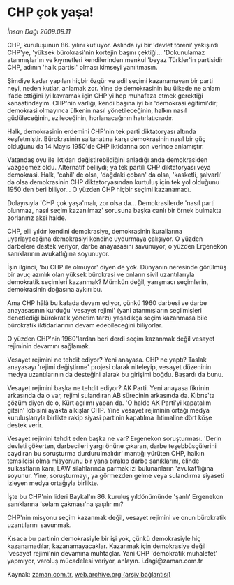 # CHP çok yaşa!

*İhsan Dağı 2009.09.11*

<tr><td class="metin" colspan="2" style="padding-top: 20px; padding-left: 5px; padding-right: 10px;">CHP, kuruluşunun 86. yılını kutluyor. Aslında iyi bir 'devlet töreni' yakışırdı CHP'ye, 'yüksek bürokrasi'nin kortejin başını çektiği... 'Dokunulamaz atanmışlar'ın ve kıymetleri kendilerinden menkul 'beyaz Türkler'in partisidir CHP, adının 'halk partisi' olması kimseyi yanıltmasın.</td></tr><tr><td class="metin" colspan="2" style="padding-top: 20px; padding-left: 5px; padding-right: 10px;"><p>Şimdiye kadar yapılan hiçbir özgür ve adil seçimi kazanamayan bir parti neyi, neden kutlar, anlamak zor. Yine de demokrasinin bu ülkede ne anlam ifade ettiğini iyi kavramak için CHP'yi hep muhafaza etmek gerektiği kanaatindeyim. CHP'nin varlığı, kendi başına iyi bir 'demokrasi eğitimi'dir; demokrasi olmayınca ülkenin nasıl yönetileceğinin, halkın nasıl güdüleceğinin, ezileceğinin, horlanacağının hatırlatıcısıdır.
<p>Halk, demokrasinin erdemini CHP'nin tek parti diktatoryası altında keşfetmiştir. Bürokrasinin saltanatına karşı demokrasinin nasıl bir güç olduğunu da 14 Mayıs 1950'de CHP iktidarına son verince anlamıştır.
<p>Vatandaş oyu ile iktidarı değiştirebildiğini anladığı anda demokrasiden vazgeçmez oldu. Alternatif belliydi; ya tek partili CHP diktatoryası veya demokrasi. Halk, 'cahil' de olsa, 'dağdaki çoban' da olsa, 'kasketli, şalvarlı' da olsa demokrasinin CHP diktatoryasından kurtuluş için tek yol olduğunu 1950'den beri biliyor... O yüzden CHP hiçbir seçimi kazanamadı.
<p>Dolayısıyla 'CHP çok yaşa'malı, zor olsa da... Demokrasilerde 'nasıl parti olunmaz, nasıl seçim kazanılmaz' sorusuna başka canlı bir örnek bulmakta zorlanırız aksi halde.
<p>CHP, elli yıldır kendini demokrasiye, demokrasinin kurallarına uyarlayacağına demokrasiyi kendine uydurmaya çalışıyor. O yüzden darbelere destek veriyor, darbe anayasasını savunuyor, o yüzden Ergenekon sanıklarının avukatlığına soyunuyor.
<p>İşin ilginci, 'bu CHP ile olmuyor' diyen de yok. Dünyanın neresinde görülmüş bir avuç azınlık olan yüksek bürokrasi ve onların sivil uzantılarıyla demokratik seçimleri kazanmak? Mümkün değil, yarışmacı seçimlerin, demokrasinin doğasına aykırı bu.
<p>Ama CHP hâlâ bu kafada devam ediyor, çünkü 1960 darbesi ve darbe anayasasının kurduğu 'vesayet rejimi' (yani atanmışların seçilmişleri denetlediği bürokratik yönetim tarzı) yaşadıkça seçim kazanmasa bile bürokratik iktidarlarının devam edebileceğini biliyorlar.
<p>O yüzden CHP'nin 1960'lardan beri derdi seçim kazanmak değil vesayet rejiminin devamını sağlamak.
<p>Vesayet rejimini ne tehdit ediyor? Yeni anayasa. CHP ne yaptı? Taslak anayasayı 'rejimi değiştirme' projesi olarak niteleyip, vesayet düzeninin medya uzantılarının da desteğini alarak bu girişimi boğdu. Başardı da bunu.
<p>Vesayet rejimini başka ne tehdit ediyor? AK Parti. Yeni anayasa fikrinin arkasında da o var, rejimi sulandıran AB sürecinin arkasında da. Kıbrıs'ta çözüm diyen de o, Kürt açılımı yapan da. 'O halde AK Parti'yi kapatalım gitsin' lobisini ayakta alkışlar CHP. Yine vesayet rejiminin ortağı medya kuruluşlarıyla birlikte rakip siyasi partinin kapatılma ihtimaline dört köşe destek verir.
<p>Vesayet rejimini tehdit eden başka ne var? Ergenekon soruşturması. 'Derin devleti çökerten, darbecileri yargı önüne çıkaran, darbe teşebbüsçülerini caydıran bu soruşturma durdurulmalıdır' mantığı yürüten CHP, halkın temsilcisi olma misyonunu bir yana bırakıp darbe sanıklarını, elinde suikastların kanı, LAW silahlarında parmak izi bulunanların 'avukat'lığına soyunur. Yine, soruşturmayı, ya görmezden gelme veya sulandırma siyaseti izleyen medya ortağıyla birlikte.
<p>İşte bu CHP'nin lideri Baykal'ın 86. kuruluş yıldönümünde 'şanlı' Ergenekon sanıklarına 'selam çakması'na şaşılır mı?
<p>CHP'nin misyonu seçim kazanmak değil, vesayet rejimini ve onun bürokratik uzantılarını savunmak.
<p>Kısaca bu partinin demokrasiyle bir işi yok, çünkü demokrasiyle hiç kazanamadılar, kazanamayacaklar. Kazanmak için demokrasiye değil 'vesayet rejimi'nin devamına muhtaçlar. Yani CHP 'demokratik muhalefet' yapmıyor, varoluş mücadelesi veriyor, anlayın. i.dagi@zaman.com.tr <br/></p></p></p></p></p></p></p></p></p></p></p></p></p></p></td></tr>

Kaynak: [zaman.com.tr](http://zaman.com.tr/yazar.do?yazino=890795), [web.archive.org (arşiv bağlantısı)](http://web.archive.org/web/20090924231217/http://www.zaman.com.tr:80/yazar.do?yazino=890795)
